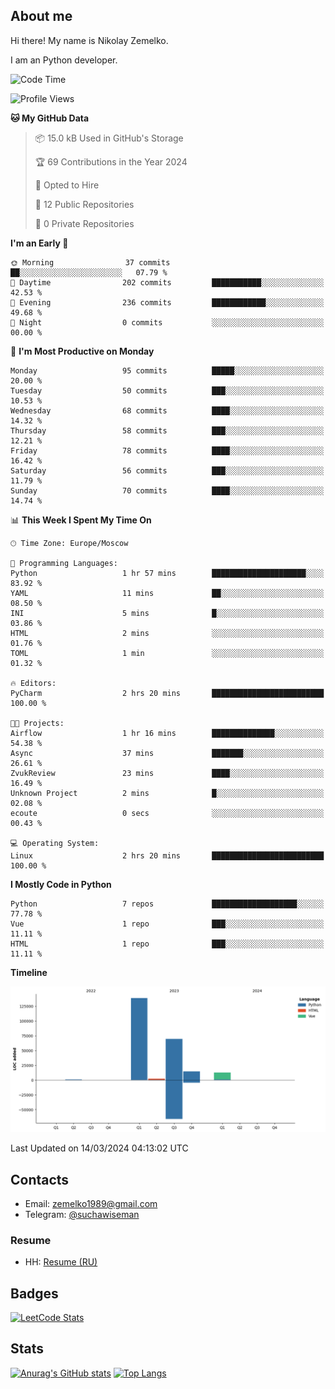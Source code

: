 ## About me
Hi there! My name is Nikolay Zemelko. 

I am an Python developer.

<!--START_SECTION:waka-->
![Code Time](http://img.shields.io/badge/Code%20Time-90%20hrs%2036%20mins-blue)

![Profile Views](http://img.shields.io/badge/Profile%20Views-0-blue)

**🐱 My GitHub Data** 

> 📦 15.0 kB Used in GitHub's Storage 
 > 
> 🏆 69 Contributions in the Year 2024
 > 
> 💼 Opted to Hire
 > 
> 📜 12 Public Repositories 
 > 
> 🔑 0 Private Repositories 
 > 
**I'm an Early 🐤** 

```text
🌞 Morning                37 commits          ██░░░░░░░░░░░░░░░░░░░░░░░   07.79 % 
🌆 Daytime                202 commits         ███████████░░░░░░░░░░░░░░   42.53 % 
🌃 Evening                236 commits         ████████████░░░░░░░░░░░░░   49.68 % 
🌙 Night                  0 commits           ░░░░░░░░░░░░░░░░░░░░░░░░░   00.00 % 
```
📅 **I'm Most Productive on Monday** 

```text
Monday                   95 commits          █████░░░░░░░░░░░░░░░░░░░░   20.00 % 
Tuesday                  50 commits          ███░░░░░░░░░░░░░░░░░░░░░░   10.53 % 
Wednesday                68 commits          ████░░░░░░░░░░░░░░░░░░░░░   14.32 % 
Thursday                 58 commits          ███░░░░░░░░░░░░░░░░░░░░░░   12.21 % 
Friday                   78 commits          ████░░░░░░░░░░░░░░░░░░░░░   16.42 % 
Saturday                 56 commits          ███░░░░░░░░░░░░░░░░░░░░░░   11.79 % 
Sunday                   70 commits          ████░░░░░░░░░░░░░░░░░░░░░   14.74 % 
```


📊 **This Week I Spent My Time On** 

```text
🕑︎ Time Zone: Europe/Moscow

💬 Programming Languages: 
Python                   1 hr 57 mins        █████████████████████░░░░   83.92 % 
YAML                     11 mins             ██░░░░░░░░░░░░░░░░░░░░░░░   08.50 % 
INI                      5 mins              █░░░░░░░░░░░░░░░░░░░░░░░░   03.86 % 
HTML                     2 mins              ░░░░░░░░░░░░░░░░░░░░░░░░░   01.76 % 
TOML                     1 min               ░░░░░░░░░░░░░░░░░░░░░░░░░   01.32 % 

🔥 Editors: 
PyCharm                  2 hrs 20 mins       █████████████████████████   100.00 % 

🐱‍💻 Projects: 
Airflow                  1 hr 16 mins        ██████████████░░░░░░░░░░░   54.38 % 
Async                    37 mins             ███████░░░░░░░░░░░░░░░░░░   26.61 % 
ZvukReview               23 mins             ████░░░░░░░░░░░░░░░░░░░░░   16.49 % 
Unknown Project          2 mins              █░░░░░░░░░░░░░░░░░░░░░░░░   02.08 % 
ecoute                   0 secs              ░░░░░░░░░░░░░░░░░░░░░░░░░   00.43 % 

💻 Operating System: 
Linux                    2 hrs 20 mins       █████████████████████████   100.00 % 
```

**I Mostly Code in Python** 

```text
Python                   7 repos             ███████████████████░░░░░░   77.78 % 
Vue                      1 repo              ███░░░░░░░░░░░░░░░░░░░░░░   11.11 % 
HTML                     1 repo              ███░░░░░░░░░░░░░░░░░░░░░░   11.11 % 
```



**Timeline**

![Lines of Code chart](https://raw.githubusercontent.com/zemelko/zemelko/main/assets/bar_graph.png)


 Last Updated on 14/03/2024 04:13:02 UTC
<!--END_SECTION:waka-->

## Contacts

* Email: [zemelko1989@gmail.com](mailto:zemelko1989@gmail.com)
* Telegram: [@suchawiseman](https://t.me/suchawiseman)


### Resume

* HH: [Resume (RU)](https://hh.ru/resume/4a4435a9ff09e87f6c0039ed1f4e475572454c)

## Badges

[![LeetCode Stats](https://leetcode.card.workers.dev/zemelko?font=source_code_pro&extension=null)](https://leetcode.com/zemelko/)

## Stats
[![Anurag's GitHub stats](https://github-readme-stats.vercel.app/api?username=zemelko)](https://github.com/zemelko/github-readme-stats)
[![Top Langs](https://github-readme-stats.vercel.app/api/top-langs/?username=zemelko&layout=compact&langs_count=10)](https://github.com/zemelko/github-readme-stats)
